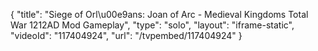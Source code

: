 {
    "title": "Siege of Orl\u00e9ans: Joan of Arc - Medieval Kingdoms Total War 1212AD Mod Gameplay",
    "type": "solo",
    "layout": "iframe-static",
    "videoId": "117404924",
    "url": "\/tvpembed\/117404924"
}